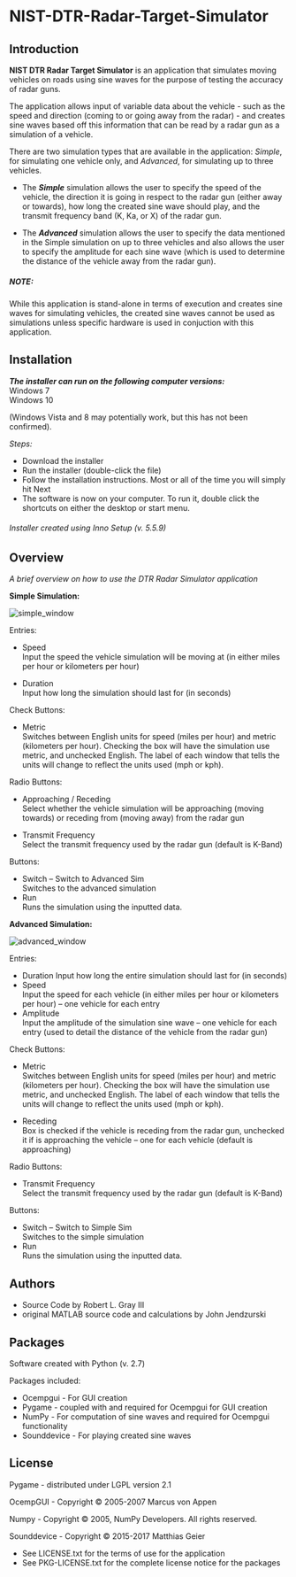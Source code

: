 # NIST-DTR-Radar-Target-Simulator
Introduction
---

__NIST DTR Radar Target Simulator__ is an application that simulates moving vehicles on roads using sine waves for the purpose of testing the accuracy of radar guns.

The application allows input of variable data about the vehicle - such as the speed and direction (coming to or going away from the radar) - and creates sine waves based off this information that can be read by a radar gun as a simulation of a vehicle. 

There are two simulation types that are available in the application: _Simple_, for simulating one vehicle only, and _Advanced_, for simulating up to three vehicles.

* The __*Simple*__ simulation allows the user to specify the speed of the vehicle, the direction it is going in respect to the radar gun (either away or towards), how long the created sine wave should play, and the transmit frequency band (K, Ka, or X) of the radar gun.


* The __*Advanced*__ simulation allows the user to specify the data mentioned in the Simple simulation on up to three vehicles and also allows the user to specify the amplitude for each sine wave (which is used to determine the distance of the vehicle away from the radar gun).

##### NOTE:
While this application is stand-alone in terms of execution and creates sine waves for simulating vehicles, the created sine waves cannot be used as simulations unless specific hardware is used in conjuction with this application. 


Installation
---

**_The installer can run on the following computer versions:_**  
Windows 7  
Windows 10   

(Windows Vista and 8 may potentially work, but this has not been confirmed).

_Steps:_

- Download the installer
- Run the installer (double-click the file)
- Follow the installation instructions. Most or all of the time you will simply hit Next
- The software is now on your computer. To run it, double click the shortcuts on either the desktop or start menu.

###### Installer created using *Inno Setup (v. 5.5.9)*


Overview
---

_A brief overview on how to use the DTR Radar Simulator application_

__Simple Simulation:__

![simple_window](http://imgur.com/Hcojw9b.png)

Entries:

* Speed  
    Input the speed the vehicle simulation will be moving at (in either miles per hour or kilometers per hour)
    
    
* Duration  
	Input how long the simulation should last for (in seconds)
    
Check Buttons:

* Metric  
	Switches between English units for speed (miles per hour) and metric (kilometers per hour). Checking the box will have the simulation use metric, and unchecked English. The label of each window that tells the units will change to reflect the units used (mph or kph).


Radio Buttons:

* Approaching / Receding  
	Select whether the vehicle simulation will be approaching (moving towards) or receding from (moving away) from the radar gun
    
    
* Transmit Frequency  
	Select the transmit frequency used by the radar gun (default is K-Band)

Buttons:

* Switch – Switch to Advanced Sim  
	Switches to the advanced simulation
* Run  
	Runs the simulation using the inputted data.

__Advanced Simulation:__

![advanced_window](http://imgur.com/sftvRdv.png)

Entries:

* Duration
	Input how long the entire simulation should last for (in seconds)
* Speed  
	Input the speed for each vehicle (in either miles per hour or kilometers per hour) – one vehicle for each entry
* Amplitude  
	Input the amplitude of the simulation sine wave – one vehicle for each entry (used to detail the distance of the vehicle from the radar gun)

Check Buttons:

* Metric  
	Switches between English units for speed (miles per hour) and metric (kilometers per hour). Checking the box will have the simulation use metric, and unchecked English. The label of each window that tells the units will change to reflect the units used (mph or kph).
    

* Receding  
	Box is checked if the vehicle is receding from the radar gun, unchecked it if is approaching the vehicle – one for each vehicle (default is approaching)

Radio Buttons:

* Transmit Frequency  
	Select the transmit frequency used by the radar gun (default is K-Band)

Buttons:

* Switch – Switch to Simple Sim  
	Switches to the simple simulation
* Run  
	Runs the simulation using the inputted data.

Authors
---
- Source Code by Robert L. Gray III
- original MATLAB source code and calculations by John Jendzurski

Packages
---

Software created with Python (v. 2.7)

Packages included:

- Ocempgui    - For GUI creation
- Pygame      - coupled with and required for Ocempgui for GUI creation
- NumPy       - For computation of sine waves and required for Ocempgui functionality
- Sounddevice - For playing created sine waves


License
---
Pygame - distributed under LGPL version 2.1

OcempGUI - Copyright © 2005-2007 Marcus von Appen

Numpy - Copyright © 2005, NumPy Developers. All rights reserved.

Sounddevice - Copyright © 2015-2017 Matthias Geier

- See LICENSE.txt for the terms of use for the application
- See PKG-LICENSE.txt for the complete license notice for the packages

